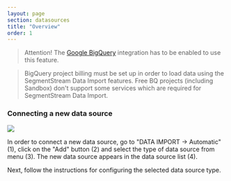 ```yaml
---
layout: page
section: datasources
title: "Overview"
order: 1
---
```


> Attention! The [Google BigQuery](/integrations/google-bigquery) integration has to be enabled to use this feature.

> BigQuery project billing must be set up in order to load data using the SegmentStream Data Import features. Free BQ projects (including Sandbox) don't support some services which are required for SegmentStream Data Import.

### Connecting a new data source

![](/img/adding_datasource_1.png)

In order to connect a new data source, go to "DATA IMPORT → Automatic" (1), click on the "Add" button (2) and select the type of data source from menu (3). The new data source appears in the data source list (4).

Next, follow the instructions for configuring the selected data source type.
